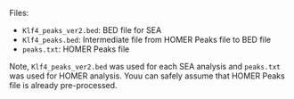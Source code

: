 Files:
- `Klf4_peaks_ver2.bed`: BED file for SEA
- `Klf4_peaks.bed`: Intermediate file from HOMER Peaks file to BED file
- `peaks.txt`: HOMER Peaks file

Note, `Klf4_peaks_ver2.bed` was used for each SEA analysis and `peaks.txt` was used for HOMER analysis. 
Youu can safely assume that HOMER Peaks file is already pre-processed. 
